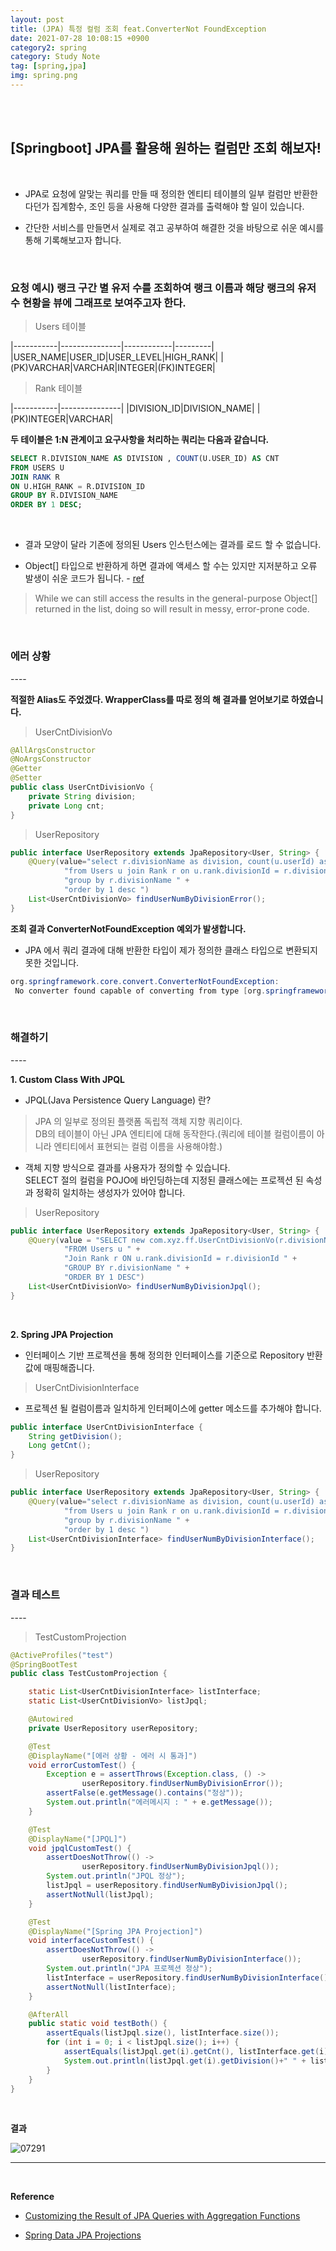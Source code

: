 ```yaml
---
layout: post
title: (JPA) 특정 컬럼 조회 feat.ConverterNot FoundException 
date: 2021-07-28 10:08:15 +0900
category2: spring
category: Study Note
tag: [spring,jpa]
img: spring.png 
---
```

<br>

<br>  




## [Springboot] JPA를 활용해 원하는 컬럼만 조회 해보자!
  
<br>  



* JPA로 요청에 알맞는 쿼리를 만들 때 정의한 엔티티 테이블의 일부 컬럼만 반환한다던가 집계함수, 조인 등을 사용해 다양한 결과를 출력해야 할 일이 있습니다.  
  

* 간단한 서비스를 만들면서 실제로 겪고 공부하여 해결한 것을 바탕으로 쉬운 예시를 통해 기록해보고자 합니다. 
  
  
<br>  

  
<h3>요청 예시) 랭크 구간 별 유저 수를 조회하여 랭크 이름과 해당 랭크의 유저 수 현황을 뷰에 그래프로 보여주고자 한다.</h3>
  

>Users 테이블  

|-----------|---------------|------------|---------|
|USER_NAME|USER_ID|USER_LEVEL|HIGH_RANK|
|(PK)VARCHAR|VARCHAR|INTEGER|(FK)INTEGER|
 

>Rank 테이블 

|-----------|---------------|
|DIVISION_ID|DIVISION_NAME|
|(PK)INTEGER|VARCHAR|

  
**두 테이블은 1:N 관계이고 요구사항을 처리하는 쿼리는 다음과 같습니다.**  
  
```sql  
SELECT R.DIVISION_NAME AS DIVISION , COUNT(U.USER_ID) AS CNT
FROM USERS U
JOIN RANK R
ON U.HIGH_RANK = R.DIVISION_ID
GROUP BY R.DIVISION_NAME
ORDER BY 1 DESC;
```  

<br>  

	 
* 결과 모양이 달라 기존에 정의된 Users 인스턴스에는 결과를 로드 할 수 없습니다.    

* Object[] 타입으로 반환하게 하면 결과에 액세스 할 수는 있지만 지저분하고 오류 발생이 쉬운 코드가 됩니다. - [ref](https://www.baeldung.com/jpa-queries-custom-result-with-aggregation-functions)
  
> While we can still access the results in the general-purpose Object[] returned in the list, doing so will result in messy, error-prone code.

<br>    


<h3>에러 상황</h3>  
----  
  

**적절한 Alias도 주었겠다. WrapperClass를 따로 정의 해 결과를 얻어보기로 하였습니다.**  
  
>UserCntDivisionVo
  
```java
@AllArgsConstructor
@NoArgsConstructor
@Getter
@Setter
public class UserCntDivisionVo {
    private String division;
    private Long cnt;
}
```


>UserRepository
  
```java
public interface UserRepository extends JpaRepository<User, String> {
    @Query(value="select r.divisionName as division, count(u.userId) as cnt " +
            "from Users u join Rank r on u.rank.divisionId = r.divisionId " +
            "group by r.divisionName " +
            "order by 1 desc ")
    List<UserCntDivisionVo> findUserNumByDivisionError();
}
```
 
**조회 결과 ConverterNotFoundException 예외가 발생합니다.**  
 
* JPA 에서 쿼리 결과에 대해 반환한 타입이 제가 정의한 클래스 타입으로 변환되지 못한 것입니다.  
  
```java
org.springframework.core.convert.ConverterNotFoundException: 
 No converter found capable of converting from type [org.springframework.data.jpa.repository.query.AbstractJpaQuery$TupleConverter$TupleBackedMap] to type [com.xyz.ff.UserCntDivisionVo]
```
  

<br>  
  


<h3>해결하기</h3>  
----  
  
**1. Custom Class With JPQL**  

* JPQL(Java Persistence Query Language) 란?  
 
>JPA 의 일부로 정의된 플랫폼 독립적 객체 지향 쿼리이다.  
DB의 테이블이 아닌 JPA 엔티티에 대해 동작한다.(쿼리에 테이블 컬럼이름이 아니라 엔티티에서 표현되는 컬럼 이름을 사용해야함.)
  
* 객체 지향 방식으로 결과를 사용자가 정의할 수 있습니다.   
SELECT 절의 컬럼을 POJO에 바인딩하는데 지정된 클래스에는 프로젝션 된 속성과 정확히 일치하는 생성자가 있어야 합니다. 
  

>UserRepository
  
```java
public interface UserRepository extends JpaRepository<User, String> {
    @Query(value = "SELECT new com.xyz.ff.UserCntDivisionVo(r.divisionName,count(u.userId)) " +
            "FROM Users u " +
            "Join Rank r ON u.rank.divisionId = r.divisionId " +
            "GROUP BY r.divisionName " +
            "ORDER BY 1 DESC")
    List<UserCntDivisionVo> findUserNumByDivisionJpql();
}
``` 

<br>  

**2. Spring JPA Projection**
  
* 인터페이스 기반 프로젝션을 통해 정의한 인터페이스를 기준으로 Repository 반환 값에 매핑해줍니다.  
     

>UserCntDivisionInterface 
  
* 프로젝션 될 컬럼이름과 일치하게 인터페이스에 getter 메소드를 추가해야 합니다.
 
```java
public interface UserCntDivisionInterface {
    String getDivision();
    Long getCnt();
}
```  
  
>UserRepository

```java
public interface UserRepository extends JpaRepository<User, String> {
    @Query(value="select r.divisionName as division, count(u.userId) as cnt " +
            "from Users u join Rank r on u.rank.divisionId = r.divisionId " +
            "group by r.divisionName " +
            "order by 1 desc ")
    List<UserCntDivisionInterface> findUserNumByDivisionInterface();
}
```  

<br>  

  
<h3>결과 테스트</h3>  
----  
  
> TestCustomProjection

```java
@ActiveProfiles("test")
@SpringBootTest
public class TestCustomProjection {

    static List<UserCntDivisionInterface> listInterface;
    static List<UserCntDivisionVo> listJpql;

    @Autowired
    private UserRepository userRepository;

    @Test
    @DisplayName("[에러 상황 - 에러 시 통과]")
    void errorCustomTest() {
        Exception e = assertThrows(Exception.class, () ->
                userRepository.findUserNumByDivisionError());
        assertFalse(e.getMessage().contains("정상"));
        System.out.println("에러메시지 : " + e.getMessage());
    }

    @Test
    @DisplayName("[JPQL]")
    void jpqlCustomTest() {
        assertDoesNotThrow(() ->
                userRepository.findUserNumByDivisionJpql());
        System.out.println("JPQL 정상");
        listJpql = userRepository.findUserNumByDivisionJpql();
        assertNotNull(listJpql);
    }

    @Test
    @DisplayName("[Spring JPA Projection]")
    void interfaceCustomTest() {
        assertDoesNotThrow(() ->
                userRepository.findUserNumByDivisionInterface());
        System.out.println("JPA 프로젝션 정상");
        listInterface = userRepository.findUserNumByDivisionInterface();
        assertNotNull(listInterface);
    }

    @AfterAll
    public static void testBoth() {
        assertEquals(listJpql.size(), listInterface.size());
        for (int i = 0; i < listJpql.size(); i++) {
            assertEquals(listJpql.get(i).getCnt(), listInterface.get(i).getCnt());
            System.out.println(listJpql.get(i).getDivision()+" " + listJpql.get(i).getCnt());
        }
    }
}
```
<br>  
  
**결과**  
  
![07291](https://user-images.githubusercontent.com/76927397/127434323-8d4f3537-33ec-4f90-91e1-0772681c2bea.PNG)
  
  
-----
 
<br>  
  
**Reference**  
 
* [Customizing the Result of JPA Queries with Aggregation Functions](https://www.baeldung.com/jpa-queries-custom-result-with-aggregation-functions)  
  
  
* [Spring Data JPA Projections](https://www.baeldung.com/spring-data-jpa-projections)
  
